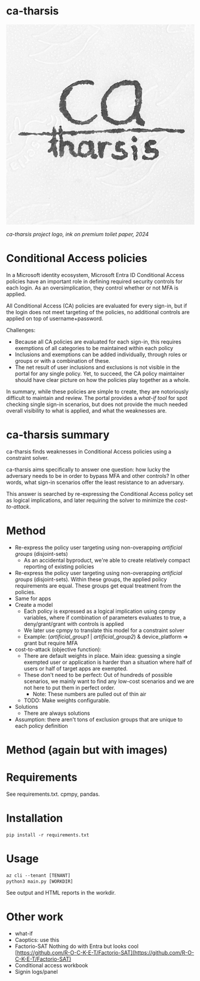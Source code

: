 
# ca-tharsis

![ca-tharsis logo](https://github.com/deggis/ca-tharsis/blob/master/img/ca-tharsis.jpg)

*ca-tharsis project logo, ink on premium toilet paper, 2024*

# Conditional Access policies

In a Microsoft identity ecosystem, Microsoft Entra ID Conditional Access policies have an important role in defining required security controls for each login. As an oversimplication, they control whether or not MFA is applied.

All Conditional Access (CA) policies are evaluated for every sign-in, but if the login does not meet targeting of the policies, no additional controls are applied on top of username+password.

Challenges:

 - Because all CA policies are evaluated for each sign-in, this requires exemptions of all categories to be maintained within each policy
 - Inclusions and exemptions can be added individually, through roles or groups or with a combination of these.
 - The net result of user inclusions and exclusions is not visible in the portal for any single policy. Yet, to succeed, the CA policy maintainer should have clear picture on how the policies play together as a whole.

In summary, while these policies are simple to create, they are notoriously difficult to maintain and review. The portal provides a *what-if tool* for spot checking single sign-in scenarios, but does not provide the much needed overall visibility to what is applied, and what the weaknesses are.

# ca-tharsis summary

ca-tharsis finds weaknesses in Conditional Access policies using a constraint solver.

ca-tharsis aims specifically to answer one question: how lucky the adversary needs to be in order to bypass MFA and other controls? In other words, what sign-in scenarios offer the least resistance to an adversary.

This answer is searched by re-expressing the Conditional Access policy set as logical implications, and later requiring the solver to minimize the *cost-to-attack*.

# Method

- Re-express the policy user targeting using non-overapping *artificial groups* (disjoint-sets)
	- As an accidental byproduct, we're able to create relatively compact reporting of existing policies
- Re-express the policy user targeting using non-overapping *artificial groups* (disjoint-sets). Within these groups, the applied policy requirements are equal. These groups get equal treatment from the policies.
- Same for apps
- Create a model 
	- Each policy is expressed as a logical implication using cpmpy variables, where if combination of parameters evaluates to true, a deny/grant/grant with controls is applied
	- We later use cpmpy to translate this model for a constraint solver
	- Example: (*artificial_group1* | *artificial_group2*) & device_platform => grant but require MFA
- cost-to-attack (objective function):
  - There are default weights in place. Main idea: guessing a single exempted user or application is harder than a situation where half of users or half of target apps are exempted.
  - These don't need to be perfect: Out of hundreds of possible scenarios, we mainly want to find any low-cost scenarios and we are not here to put them in perfect order.
	- Note: These numbers are pulled out of thin air
  - TODO: Make weights configurable.
- Solutions
	- There are always solutions
- Assumption: there aren't tons of exclusion groups that are unique to each policy definition

# Method (again but with images)

# Requirements

See requirements.txt. cpmpy, pandas.

# Installation

```
pip install -r requirements.txt
```

# Usage

```
az cli --tenant [TENANT]
python3 main.py [WORKDIR]
```

See output and HTML reports in the workdir.

# Other work

- what-if
- Caoptics: use this
- Factorio-SAT Nothing do with Entra but looks cool [https://github.com/R-O-C-K-E-T/Factorio-SAT](https://github.com/R-O-C-K-E-T/Factorio-SAT)
- Conditional access workbook
- Signin logs/panel